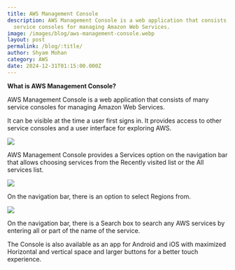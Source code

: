```yaml
---
title: AWS Management Console
description: AWS Management Console is a web application that consists of many
  service consoles for managing Amazon Web Services.
image: /images/blog/aws-management-console.webp
layout: post
permalink: /blog/:title/
author: Shyam Mohan
category: AWS
date: 2024-12-31T01:15:00.000Z
---
```


**What is AWS Management Console?** 

AWS Management Console is a web application that consists of many service consoles for managing Amazon Web Services.

It can be visible at the time a user first signs in. It provides access to other service consoles and a user interface for exploring AWS.

**![](https://lh7-rt.googleusercontent.com/docsz/AD_4nXeTlCMeP_6Nv9_RHQsKL4ygDLZvbFB9RQvpW6_AiTW8nh13vi260eC9YmpMT9tfUo0kTapI_zDBP2t8E9mADb1TVHaFioFBTX8a-o9E8syo5VAj6g5Z4uUASfwWduaPUSd7fp8-kQ?key=DolJBsYn1X8zMHIyAnLicQ)**

AWS Management Console provides a Services option on the navigation bar that allows choosing services from the Recently visited list or the All services list.

**![](https://lh7-rt.googleusercontent.com/docsz/AD_4nXdQAQyuWuxuDEaKj-fp3SmuJKVYeYRt5f8lfnnVKnDpWEXFIzbeCtgeja5JdPiU-Ud6YDv4UrhWpIcr-VOZ2f1XidgsltZMBu5y0qOQEeM577qEGgHnLz0TcsxBmKeSPB9RqvJe-g?key=DolJBsYn1X8zMHIyAnLicQ)**

On the navigation bar, there is an option to select Regions from.

**![](https://lh7-rt.googleusercontent.com/docsz/AD_4nXfeMrRyFNMfVb3Kl-UMvKuOqw7x4UOM2innF-2gtnWDHT9HaThSHMaqmGhwcZa69YzMHcj-aq_3gIFVxl9rRMUdiQ0uRcu6X0gHOT9e3jgMkRemyN7rtaDvHkmR3rflgelNF4pp2w?key=DolJBsYn1X8zMHIyAnLicQ)**

On the navigation bar, there is a Search box to search any AWS services by entering all or part of the name of the service.

The Console is also available as an app for Android and iOS with maximized Horizontal and vertical space and larger buttons for a better touch experience.
